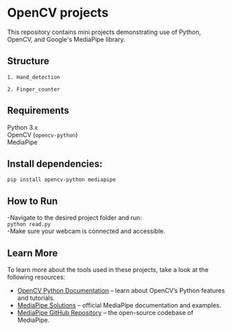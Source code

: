 # OpenCV projects
This repository contains mini projects demonstrating use of Python, OpenCV, and Google's MediaPipe library.

## Structure
`1. Hand_detection`

`2. Finger_counter`

## Requirements
Python 3.x <br>
OpenCV (`opencv-python`) <br>
MediaPipe 

## Install dependencies:
`pip install opencv-python mediapipe`

## How to Run
-Navigate to the desired project folder and run: <br>
`python read.py` <br>
-Make sure your webcam is connected and accessible.

## Learn More

To learn more about the tools used in these projects, take a look at the following resources:

- [OpenCV Python Documentation](https://docs.opencv.org/master/d6/d00/tutorial_py_root.html) – learn about OpenCV’s Python features and tutorials.
- [MediaPipe Solutions](https://developers.google.com/mediapipe/solutions) – official MediaPipe documentation and examples.
- [MediaPipe GitHub Repository](https://github.com/google/mediapipe) – the open-source codebase of MediaPipe.
